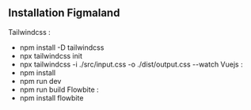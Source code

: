 ## Installation Figmaland 
Tailwindcss : 
-   npm install -D tailwindcss
-   npx tailwindcss init
-   npx tailwindcss -i ./src/input.css -o ./dist/output.css --watch
Vuejs : 
-   npm install
-   npm run dev
-   npm run build
Flowbite : 
-   npm install flowbite